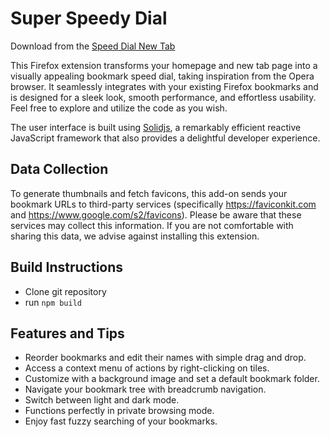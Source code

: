 # Super Speedy Dial

Download from the [Speed Dial New Tab](https://addons.mozilla.org/ru/firefox/addon/speed-dial-new-tab/)

This Firefox extension transforms your homepage and new tab page into a visually appealing bookmark speed dial, taking inspiration from the Opera browser.  It seamlessly integrates with your existing Firefox bookmarks and is designed for a sleek look, smooth performance, and effortless usability.  Feel free to explore and utilize the code as you wish.

The user interface is built using [Solidjs](https://www.solidjs.com), a remarkably efficient reactive JavaScript framework that also provides a delightful developer experience.

## Data Collection

To generate thumbnails and fetch favicons, this add-on sends your bookmark URLs to third-party services (specifically https://faviconkit.com and https://www.google.com/s2/favicons). Please be aware that these services may collect this information. If you are not comfortable with sharing this data, we advise against installing this extension.

## Build Instructions

- Clone git repository
- run `npm build`

## Features and Tips

- Reorder bookmarks and edit their names with simple drag and drop.
- Access a context menu of actions by right-clicking on tiles.
- Customize with a background image and set a default bookmark folder.
- Navigate your bookmark tree with breadcrumb navigation.
- Switch between light and dark mode.
- Functions perfectly in private browsing mode.
- Enjoy fast fuzzy searching of your bookmarks.